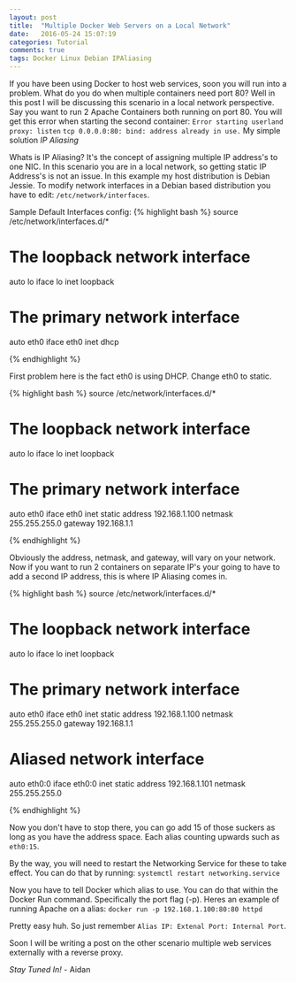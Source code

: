 ```yaml
---
layout: post
title:  "Multiple Docker Web Servers on a Local Network"
date:   2016-05-24 15:07:19
categories: Tutorial
comments: true
tags: Docker Linux Debian IPAliasing
---
```

If you have been using Docker to host web services, soon you will run into a problem. What do you do when multiple containers need port 80? Well in this post I will be discussing this scenario in a local network perspective.
Say you want to run 2 Apache Containers both running on port 80. You will get this error when starting the second container: 
```Error starting userland proxy: listen``` 
```tcp 0.0.0.0:80: bind: address already in use.```
My simple solution *IP Aliasing*
<!--more-->

Whats is IP Aliasing?
It's the concept of assigning multiple IP address's to one NIC. In this scenario you are in a local network, so getting static IP Address's is not an issue. In this example my host distribution is Debian Jessie.
To modify network interfaces in a Debian based distribution you have to edit: ```/etc/network/interfaces```.

Sample Default Interfaces config:
{% highlight bash %}
source /etc/network/interfaces.d/*

# The loopback network interface
auto lo
iface lo inet loopback

# The primary network interface
auto eth0
iface eth0 inet dhcp

{% endhighlight %}

First problem here is the fact eth0 is using DHCP. Change eth0 to static.

{% highlight bash %}
source /etc/network/interfaces.d/*

# The loopback network interface
auto lo
iface lo inet loopback

# The primary network interface
auto eth0
iface eth0 inet static
	address 192.168.1.100
	netmask 255.255.255.0
	gateway 192.168.1.1

{% endhighlight %}

Obviously the address, netmask, and gateway, will vary on your network.
Now if you want to run 2 containers on separate IP's your going to have to add a second IP address, this is where IP Aliasing comes in.

{% highlight bash %}
source /etc/network/interfaces.d/*

# The loopback network interface
auto lo
iface lo inet loopback

# The primary network interface
auto eth0
iface eth0 inet static
	address 192.168.1.100
	netmask 255.255.255.0
	gateway 192.168.1.1

# Aliased network interface
auto eth0:0
iface eth0:0 inet static
	address 192.168.1.101
	netmask 255.255.255.0

{% endhighlight %}

Now you don't have to stop there, you can go add 15 of those suckers as long as you have the address space. Each alias counting upwards such as ```eth0:15```.

By the way, you will need to restart the Networking Service for these to take effect. You can do that by running: ```systemctl restart networking.service```

Now you have to tell Docker which alias to use. You can do that within the Docker Run command. Specifically the port flag (-p). Heres an example of running Apache on a alias:
```docker run -p 192.168.1.100:80:80 httpd```

Pretty easy huh. So just remember ```Alias IP: Extenal Port: Internal Port```.

Soon I will be writing a post on the other scenario multiple web services externally with a reverse proxy.

*Stay Tuned In!* - Aidan

